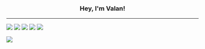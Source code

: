 <h3 align="center">Hey, I'm Valan!</h3>
<p align="center">
  
---
[![](https://img.shields.io/badge/Gmail-D14836?style=for-the-badge&logo=gmail&logoColor=white)](mailto://valanm22@gmail.com)
[![](https://img.shields.io/badge/Kaggle-20BEFF?style=for-the-badge&logo=Kaggle&logoColor=white)](https://www.kaggle.com/valan22)
[![](https://img.shields.io/badge/LinkedIn-0077B5?style=for-the-badge&logo=linkedin&logoColor=white)](https://www.linkedin.com/in/valan-baptist-mathuranayagam-42b620213/)
[![](https://img.shields.io/badge/Twitter-1DA1F2?style=for-the-badge&logo=twitter&logoColor=white)](https://www.twitter.com/valanm22)
[![](https://img.shields.io/badge/Stack_Overflow-FE7A16?style=for-the-badge&logo=stack-overflow&logoColor=white)](https://stackoverflow.com/users/17031913/valan)

![](https://c.tenor.com/exuPwTTU-FwAAAAC/key-click-typing.gif)
